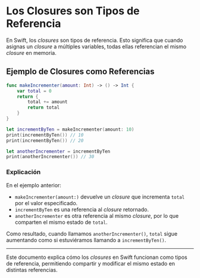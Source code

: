 # Los Closures son Tipos de Referencia

En Swift, los *closures* son tipos de referencia. Esto significa que cuando asignas un *closure* a múltiples variables, todas ellas referencian el mismo *closure* en memoria.

## Ejemplo de Closures como Referencias

```swift
func makeIncrementer(amount: Int) -> () -> Int {
    var total = 0
    return {
        total += amount
        return total
    }
}

let incrementByTen = makeIncrementer(amount: 10)
print(incrementByTen()) // 10
print(incrementByTen()) // 20

let anotherIncrementer = incrementByTen
print(anotherIncrementer()) // 30
```

### Explicación

En el ejemplo anterior:
- `makeIncrementer(amount:)` devuelve un *closure* que incrementa `total` por el valor especificado.
- `incrementByTen` es una referencia al *closure* retornado.
- `anotherIncrementer` es otra referencia al mismo *closure*, por lo que comparten el mismo estado de `total`.

Como resultado, cuando llamamos `anotherIncrementer()`, `total` sigue aumentando como si estuviéramos llamando a `incrementByTen()`.

---

Este documento explica cómo los *closures* en Swift funcionan como tipos de referencia, permitiendo compartir y modificar el mismo estado en distintas referencias.
